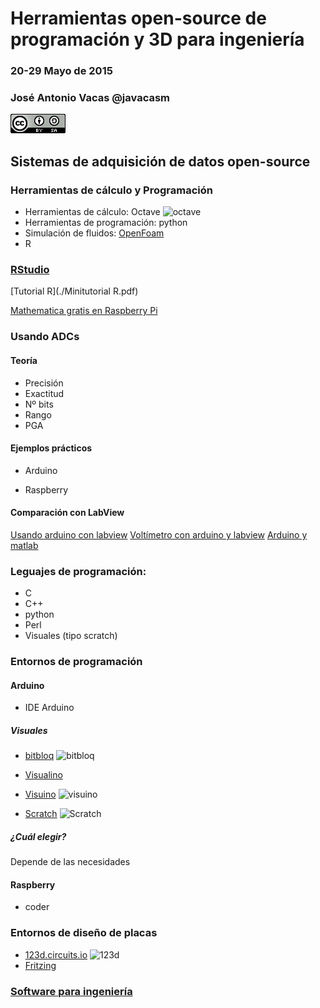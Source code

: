 # Herramientas open-source de programación y 3D para ingeniería 

### 20-29 Mayo de 2015

### José Antonio Vacas @javacasm
![CCbySA](imagenes/CCbySQ_88x31.png)


## Sistemas de adquisición de datos open-source 

### Herramientas de cálculo y Programación
* Herramientas de cálculo: Octave
![octave](http://mcx.sourceforge.net/upload/octave_mcxlab.png)
* Herramientas de programación: python
* Simulación de fluidos: [OpenFoam](http://www.openfoam.com/)
* R

### [RStudio](http://www.rstudio.com)

[Tutorial R](./Minitutorial R.pdf)

[Mathematica gratis en Raspberry Pi](http://www.wolfram.com/raspberry-pi/)

### Usando ADCs

#### Teoría

* Precisión
* Exactitud
* Nº bits
* Rango
* PGA

#### Ejemplos prácticos

* Arduino

* Raspberry


#### Comparación con LabView

[Usando arduino con labview](https://geekytheory.com/arduino-y-labview/)
[Voltímetro con arduino y labview](https://geekytheory.com/labview-arduino-voltimetro/)
[Arduino y matlab](https://geekytheory.com/matlab-arduino-serial-port-communication/)

### Leguajes de programación:

* C
* C++
* python
* Perl
* Visuales (tipo scratch)

### Entornos de programación

#### Arduino

* IDE Arduino

##### Visuales

* [bitbloq](http://bitbloq.bq.com) ![bitbloq](http://revistapushstart.com/wp-content/uploads/2014/05/bq-bitbloq.jpg)

* [Visualino](http://www.visualino.net/) 

* [Visuino](http://www.visuino.com/) ![visuino](http://www.visuino.com/img/screenshot-01-tn.png)

* [Scratch](https://scratch.mit.edu/) ![Scratch]( http://bilbaodynamics.com/images/s4a_mej.png)

##### ¿Cuál elegir?

Depende de las necesidades


#### Raspberry

* coder


### Entornos de diseño de placas

* [123d.circuits.io](123d.circuits.io) ![123d](https://123d-circuits-files.s3.amazonaws.com/14317391011f67ef855b0494d771c013de60636d6a/thumbnail20150516-21035-gk8bgx.png)
* [Fritzing](http://fritzing.org/)


### [Software para ingeniería](http://oshl.edu.umh.es/category/software-libre/ingenieria/)